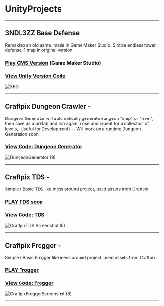 # UnityProjects

***

## 3NDL3ZZ Base Defense

Remaking an old game, made in Game Maker Studio, Simple endless tower defense, 1 map in original version

### [Play GMS Version](https://gamejolt.com/games/3ndl3zz-basedefense/325756) (Game Maker Studio)

### [View Unity Version Code](https://github.com/TheCyberFlash/UnityProjects/tree/main/3NDL3ZZ%20Base%20Defense)

![3BD](https://user-images.githubusercontent.com/87118878/198148292-6a344abb-b71e-4d91-987c-349166419d4e.png)


***

## Craftpix Dungeon Crawler -

Dungeon Generator will automatically generate dungeon "map" or "level", then save as a prefab and run again, rinse and repeat for a collection of levels, (Useful for Development) -- Will work on a runtime Dungeon Generation soon

### [View Code: Dungeon Generator](https://github.com/TheCyberFlash/UnityProjects/tree/main/CraftpixDungeonCrawler)

![DungeonGenerator (9)](https://user-images.githubusercontent.com/87118878/198880239-e7aea4e5-9a1d-4ff9-99b6-2d09c306e258.png)


***

## Craftpix TDS -

Simple / Basic TDS like mess around project, used assets from Craftpix

### [PLAY TDS soon](#)

### [View Code: TDS](https://github.com/TheCyberFlash/UnityProjects/tree/main/CraftpixTDS)

![CraftpixTDS Screenshot (5)](https://user-images.githubusercontent.com/87118878/198976038-4360c284-db5a-4dcc-9d71-2e54a7f18336.png)


***

## Craftpix Frogger - 

Simple / Basic Frogger like mess around project, used assets from Craftpix.

### [PLAY Frogger](https://github.com/TheCyberFlash/UnityProjects/tree/main/ReadyToPlayWindows)

### [View Code: Frogger](https://github.com/TheCyberFlash/UnityProjects/tree/main/CraftpixFrogger)

![CraftpixFroggerScreenshot (8)](https://user-images.githubusercontent.com/87118878/197747840-0d5813cb-f6f3-452b-8d23-bfb70df35c32.png)


***
